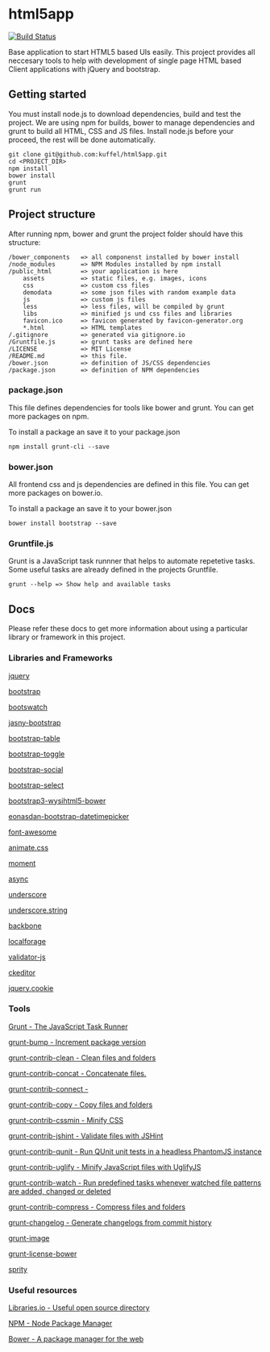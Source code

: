 # html5app

[![Build Status](https://travis-ci.org/kuffel/html5app.svg?branch=master)](https://travis-ci.org/kuffel/html5app)

Base application to start HTML5 based UIs easily. This project provides all neccesary tools to help with development of single page HTML based Client applications with jQuery and bootstrap.

## Getting started

You must install node.js to download dependencies, build and test the project. We are using npm for builds, bower to manage dependencies and grunt to build all HTML, CSS and JS files. Install node.js before your proceed, the rest will be done automatically.

    git clone git@github.com:kuffel/html5app.git
    cd <PROJECT_DIR>
    npm install
    bower install
    grunt
    grunt run


## Project structure

After running npm, bower and grunt the project folder should have this structure:

    /bower_components   => all componenst installed by bower install
    /node_modules       => NPM Modules installed by npm install
    /public_html        => your application is here
        assets          => static files, e.g. images, icons
        css             => custom css files
        demodata        => some json files with random example data
        js              => custom js files
        less            => less files, will be compiled by grunt
        libs            => minified js und css files and libraries
        favicon.ico     => favicon generated by favicon-generator.org
        *.html          => HTML templates
    /.gitignore         => generated via gitignore.io
    /Gruntfile.js       => grunt tasks are defined here
    /LICENSE            => MIT License
    /README.md          => this file.
    /bower.json         => definition of JS/CSS dependencies
    /package.json       => definition of NPM dependencies


### package.json

This file defines dependencies for tools like bower and grunt. You can get more packages on npm.

To install a package an save it to your package.json

    npm install grunt-cli --save

### bower.json

All frontend css and js dependencies are defined in this file. You can get more packages on bower.io.

To install a package an save it to your bower.json

    bower install bootstrap --save

### Gruntfile.js

Grunt is a JavaScript task runnner that helps to automate repetetive tasks. Some useful tasks are already defined in the projects Gruntfile.

    grunt --help => Show help and available tasks


## Docs

Please refer these docs to get more information about using a particular library or framework in this project.

### Libraries and Frameworks

[jquery](https://jquery.com/)

[bootstrap](http://getbootstrap.com/)

[bootswatch](http://bootswatch.com/)

[jasny-bootstrap](http://www.jasny.net/bootstrap/)

[bootstrap-table](http://bootstrap-table.wenzhixin.net.cn/)

[bootstrap-toggle](http://www.bootstraptoggle.com/)

[bootstrap-social](https://lipis.github.io/bootstrap-social/)

[bootstrap-select](https://silviomoreto.github.io/bootstrap-select/)

[bootstrap3-wysihtml5-bower](https://github.com/Waxolunist/bootstrap3-wysihtml5-bower)

[eonasdan-bootstrap-datetimepicker](https://github.com/Eonasdan/bootstrap-datetimepicker)

[font-awesome](http://fontawesome.io/)

[animate.css](https://daneden.github.io/animate.css/)

[moment](http://momentjs.com/)

[async](http://caolan.github.io/async/)

[underscore](http://underscorejs.org/)

[underscore.string](http://gabceb.github.io/underscore.string.site/)

[backbone](http://backbonejs.org/)

[localforage](https://localforage.github.io/localForage/)

[validator-js](https://github.com/chriso/validator.js)

[ckeditor](http://ckeditor.com/)

[jquery.cookie](https://github.com/carhartl/jquery-cookie)

### Tools

[Grunt - The JavaScript Task Runner](http://gruntjs.com/)

[grunt-bump - Increment package version](https://github.com/vojtajina/grunt-bump)

[grunt-contrib-clean - Clean files and folders](https://github.com/gruntjs/grunt-contrib-clean)

[grunt-contrib-concat - Concatenate files.]()

[grunt-contrib-connect - ](https://github.com/gruntjs/grunt-contrib-concat)

[grunt-contrib-copy - Copy files and folders](https://github.com/gruntjs/grunt-contrib-copy)

[grunt-contrib-cssmin - Minify CSS](https://github.com/gruntjs/grunt-contrib-cssmin)

[grunt-contrib-jshint - Validate files with JSHint](https://github.com/gruntjs/grunt-contrib-jshint)

[grunt-contrib-qunit - Run QUnit unit tests in a headless PhantomJS instance](https://github.com/gruntjs/grunt-contrib-qunit)

[grunt-contrib-uglify - Minify JavaScript files with UglifyJS](https://github.com/gruntjs/grunt-contrib-uglify)

[grunt-contrib-watch - Run predefined tasks whenever watched file patterns are added, changed or deleted](https://github.com/gruntjs/grunt-contrib-watch)

[grunt-contrib-compress - Compress files and folders](https://github.com/gruntjs/grunt-contrib-compress)

[grunt-changelog - Generate changelogs from commit history](https://github.com/ericmatthys/grunt-changelog)

[grunt-image](https://www.npmjs.com/package/grunt-image)

[grunt-license-bower](https://www.npmjs.com/package/grunt-license-bower)

[sprity](https://www.npmjs.com/package/sprity)

### Useful resources

[Libraries.io - Useful open source directory](https://libraries.io/)

[NPM - Node Package Manager](https://www.npmjs.com/)

[Bower - A package manager for the web](https://bower.io/)
